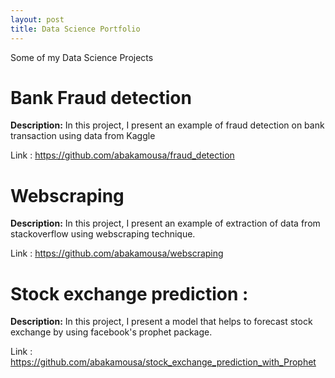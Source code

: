 ```yaml
---
layout: post
title: Data Science Portfolio 
---
```


Some of my Data Science Projects

# Bank Fraud detection

**Description:** In this project, I present an example of fraud detection on bank transaction using data from Kaggle

Link : https://github.com/abakamousa/fraud_detection

# Webscraping 

**Description:** In this project, I present an example of extraction of data from stackoverflow using webscraping technique.

Link : https://github.com/abakamousa/webscraping



# Stock exchange prediction : 

**Description:** In this project, I present a model that helps to forecast stock exchange by using facebook's prophet package. 

Link : https://github.com/abakamousa/stock_exchange_prediction_with_Prophet
